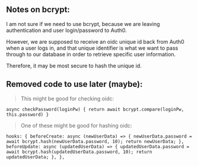 ## Notes on bcrypt:

I am not sure if we need to use bcrypt, because we are leaving authentication and user login/password to Auth0.

However, we are supposed to receive an oidc unique id back from Auth0 when a user logs in, and that unique identifier is what we want to pass through to our database in order to retrieve specific user information.

Therefore, it may be most secure to hash the unique id.

## Removed code to use later (maybe):
>This might be good for checking oidc:

`async checkPassword(loginPw) {
    return await bcrypt.compare(loginPw, this.password)
}`

>One of these might be good for hashing oidc:

`hooks: {
    beforeCreate: async (newUserData) => {
        newUserData.password = await bcrypt.hash(newUserData.password, 10);
        return newUserData;
    },
    beforeUpdate: async (updatedUserData) => {
        updatedUserData.password = await bcrypt.hash(updatedUserData.password, 10);
        return updatedUserData;
    },
},`


